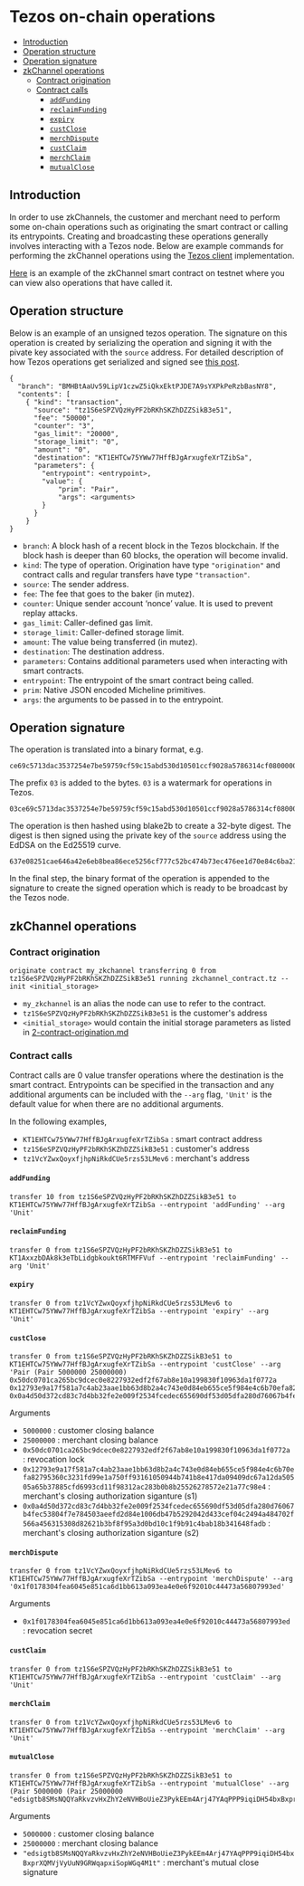 # Tezos on-chain operations
* [Introduction](#introduction)
* [Operation structure](#operation-structure)
* [Operation signature](#operation-signature)
* [zkChannel operations](#zkchannel-operations)
    * [Contract origination](#contract-origination)
    * [Contract calls](#contract-calls)
        * [`addFunding`](#`addfunding`)
        * [`reclaimFunding`](#`reclaimFunding`)
        * [`expiry`](#`expiry`)
        * [`custClose`](#`custClose`)
        * [`merchDispute`](#`merchDispute`)
        * [`custClaim`](#`custClaim`)
        * [`merchClaim`](#`merchClaim`)
        * [`mutualClose`](#`mutualClose`)

## Introduction
In order to use zkChannels, the customer and merchant need to perform some on-chain operations such as originating the smart contract or calling its entrypoints. Creating and broadcasting these operations generally involves interacting with a Tezos node. Below are example commands for performing the zkChannel operations using the [Tezos client](https://gitlab.com/tezos/tezos.git) implementation.

[Here](https://edo2net.tzkt.io/KT1FVYH6bbfYxYntiESPmMevjcT9Co3nEYpM/operations/) is an example of the zkChannel smart contract on testnet where you can view also operations that have called it.

## Operation structure

Below is an example of an unsigned tezos operation. The signature on this operation is created by serializing the operation and signing it with the pivate key associated with the `source` address. For detailed description of how Tezos operations get serialized and signed see [this post](https://www.ocamlpro.com/2018/11/21/an-introduction-to-tezos-rpcs-signing-operations/).
```
{
  "branch": "BMHBtAaUv59LipV1czwZ5iQkxEktPJDE7A9sYXPkPeRzbBasNY8",
  "contents": [
    { "kind": "transaction",
      "source": "tz1S6eSPZVQzHyPF2bRKhSKZhDZZSikB3e51",
      "fee": "50000",
      "counter": "3",
      "gas_limit": "20000",
      "storage_limit": "0",
      "amount": "0",
      "destination": "KT1EHTCw75YWw77HffBJgArxugfeXrTZibSa",
      "parameters": {
        "entrypoint": <entrypoint>,
        "value": {
            "prim": "Pair",
            "args": <arguments>
        } 
      }
    }
}
```
- `branch`: A block hash of a recent block in the Tezos blockchain. If the block hash is deeper than 60 blocks, the operation will become invalid.
- `kind`: The type of operation. Origination have type `"origination"` and contract calls and regular transfers have type `"transaction"`.
- `source`: The sender address.
- `fee`: The fee that goes to the baker (in mutez).
- `counter`: Unique sender account ‘nonce’ value. It is used to prevent replay attacks.
- `gas_limit`: Caller-defined gas limit. 
- `storage_limit`: Caller-defined storage limit. 
- `amount`: The value being transferred (in mutez).
- `destination`: The destination address.
- `parameters`: Contains additional parameters used when interacting with smart contracts.
- `entrypoint`: The entrypoint of the smart contract being called.
- `prim`: Native JSON encoded Micheline primitives.
- `args`: the arguments to be passed in to the entrypoint.

## Operation signature
The operation is translated into a binary format, e.g.
```
ce69c5713dac3537254e7be59759cf59c15abd530d10501ccf9028a5786314cf08000002298c03ed7d454a101eb7022bc95f7e5f41ac78d0860303c8010080c2d72f0000e7670f32038107a59a2b9cfefae36ea21f5aa63c00
```
The prefix `03` is added to the bytes. `03` is a watermark for operations in Tezos.

```
03ce69c5713dac3537254e7be59759cf59c15abd530d10501ccf9028a5786314cf08000002298c03ed7d454a101eb7022bc95f7e5f41ac78d0860303c8010080c2d72f0000e7670f32038107a59a2b9cfefae36ea21f5aa63c00
```
The operation is then hashed using blake2b to create a 32-byte digest. The digest is then signed using the private key of the `source` address using the EdDSA on the Ed25519 curve.

```
637e08251cae646a42e6eb8bea86ece5256cf777c52bc474b73ec476ee1d70e84c6ba21276d41bc212e4d878615f4a31323d39959e07539bc066b84174a8ff0d
```
In the final step, the binary format of the operation is appended to the signature to create the signed operation which is ready to be broadcast by the Tezos node.


## zkChannel operations
### Contract origination
```
originate contract my_zkchannel transferring 0 from tz1S6eSPZVQzHyPF2bRKhSKZhDZZSikB3e51 running zkchannel_contract.tz --init <initial_storage>
```
- `my_zkchannel` is an alias the node can use to refer to the contract.
- `tz1S6eSPZVQzHyPF2bRKhSKZhDZZSikB3e51` is the customer's address 
- `<initial_storage>` would contain the initial storage parameters as listed in [2-contract-origination.md](2-contract-origination.md#initial-storage-arguments)


### Contract calls

Contract calls are 0 value transfer operations where the destination is the smart contract. Entrypoints can be specified in the transaction and any additional arguments can be included with the `--arg` flag, `'Unit'` is the default value for when there are no additional arguments. 

In the following examples, 
- `KT1EHTCw75YWw77HffBJgArxugfeXrTZibSa` : smart contract address
- `tz1S6eSPZVQzHyPF2bRKhSKZhDZZSikB3e51` : customer's address 
- `tz1VcYZwxQoyxfjhpNiRkdCUe5rzs53LMev6` : merchant's address


#### `addFunding`
```
transfer 10 from tz1S6eSPZVQzHyPF2bRKhSKZhDZZSikB3e51 to KT1EHTCw75YWw77HffBJgArxugfeXrTZibSa --entrypoint 'addFunding' --arg 'Unit'
```

#### `reclaimFunding`
```
transfer 0 from tz1S6eSPZVQzHyPF2bRKhSKZhDZZSikB3e51 to KT1AxxzbDAk8k3eTbLidgbkoukt6RTMFFVuf --entrypoint 'reclaimFunding' --arg 'Unit'
```

#### `expiry`
```
transfer 0 from tz1VcYZwxQoyxfjhpNiRkdCUe5rzs53LMev6 to KT1EHTCw75YWw77HffBJgArxugfeXrTZibSa --entrypoint 'expiry' --arg 'Unit'
```

#### `custClose`
```
transfer 0 from tz1S6eSPZVQzHyPF2bRKhSKZhDZZSikB3e51 to KT1EHTCw75YWw77HffBJgArxugfeXrTZibSa --entrypoint 'custClose' --arg 'Pair (Pair 5000000 25000000) 0x50dc0701ca265bc9dcec0e8227932edf2f67ab8e10a199830f10963da1f0772a 0x12793e9a17f581a7c4ab23aae1bb63d8b2a4c743e0d84eb655ce5f984e4c6b70efa82795360c3231fd99e1a750ff93161050944b741b8e417da09409dc67a12da50505a65b37885cfd6993cd11f98312ac283b0b8b25526278572e21a77c98e4 0x0a4d50d372cd83c7d4bb32fe2e009f2534fcedec655690df53d05dfa280d76067b4fec53804f7e784503aeefd2d84e1006db47b5292042d433cef04c2494a484702f566a456315308d82621b3bf8f95a3d0bd10c1f9b91c4bab18b341648fadb'
```
Arguments
- `5000000` : customer closing balance
- `25000000` : merchant closing balance
- `0x50dc0701ca265bc9dcec0e8227932edf2f67ab8e10a199830f10963da1f0772a` : revocation lock
- `0x12793e9a17f581a7c4ab23aae1bb63d8b2a4c743e0d84eb655ce5f984e4c6b70efa82795360c3231fd99e1a750ff93161050944b741b8e417da09409dc67a12da50505a65b37885cfd6993cd11f98312ac283b0b8b25526278572e21a77c98e4` : merchant's closing authorization siganture (s1)
- `0x0a4d50d372cd83c7d4bb32fe2e009f2534fcedec655690df53d05dfa280d76067b4fec53804f7e784503aeefd2d84e1006db47b5292042d433cef04c2494a484702f566a456315308d82621b3bf8f95a3d0bd10c1f9b91c4bab18b341648fadb` : merchant's closing authorization siganture (s2)

#### `merchDispute`
```
transfer 0 from tz1VcYZwxQoyxfjhpNiRkdCUe5rzs53LMev6 to KT1EHTCw75YWw77HffBJgArxugfeXrTZibSa --entrypoint 'merchDispute' --arg '0x1f0178304fea6045e851ca6d1bb613a093ea4e0e6f92010c44473a56807993ed'
```
Arguments
- `0x1f0178304fea6045e851ca6d1bb613a093ea4e0e6f92010c44473a56807993ed` : revocation secret
#### `custClaim`
```
transfer 0 from tz1S6eSPZVQzHyPF2bRKhSKZhDZZSikB3e51 to KT1EHTCw75YWw77HffBJgArxugfeXrTZibSa --entrypoint 'custClaim' --arg 'Unit'
```
#### `merchClaim`
```
transfer 0 from tz1VcYZwxQoyxfjhpNiRkdCUe5rzs53LMev6 to KT1EHTCw75YWw77HffBJgArxugfeXrTZibSa --entrypoint 'merchClaim' --arg 'Unit'
```

#### `mutualClose`
```
transfer 0 from tz1S6eSPZVQzHyPF2bRKhSKZhDZZSikB3e51 to KT1EHTCw75YWw77HffBJgArxugfeXrTZibSa --entrypoint 'mutualClose' --arg (Pair 5000000 (Pair 25000000 "edsigtb8SMsNQQYaRkvzvHxZhY2eNVHBoUieZ3PykEEm4Arj47YAqPPP9iqiDH54bxBxprXQMVjVyUuN9GRWqapxiSopWGq4M1t"))
```
Arguments
- `5000000` : customer closing balance
- `25000000` : merchant closing balance
- `"edsigtb8SMsNQQYaRkvzvHxZhY2eNVHBoUieZ3PykEEm4Arj47YAqPPP9iqiDH54bxBxprXQMVjVyUuN9GRWqapxiSopWGq4M1t"` : merchant's mutual close signature